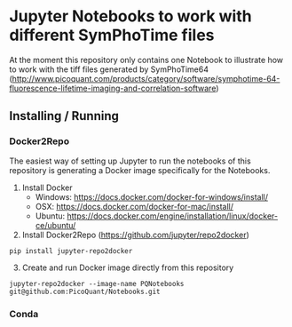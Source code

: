 # Jupyter Notebooks to work with different SymPhoTime files

At the moment this repository only contains one Notebook to illustrate how to work with the tiff files generated by SymPhoTime64 (http://www.picoquant.com/products/category/software/symphotime-64-fluorescence-lifetime-imaging-and-correlation-software)

## Installing / Running

### Docker2Repo
The easiest way of setting up Jupyter to run the notebooks of this repository is generating a Docker image specifically for the Notebooks.

 1. Install Docker
    * Windows: https://docs.docker.com/docker-for-windows/install/
    * OSX: https://docs.docker.com/docker-for-mac/install/
    * Ubuntu: https://docs.docker.com/engine/installation/linux/docker-ce/ubuntu/
 2. Install Docker2Repo (https://github.com/jupyter/repo2docker)
   
   ```pip install jupyter-repo2docker```

 3. Create and run Docker image directly from this repository
 
   ```jupyter-repo2docker --image-name PQNotebooks git@github.com:PicoQuant/Notebooks.git```
 
### Conda
